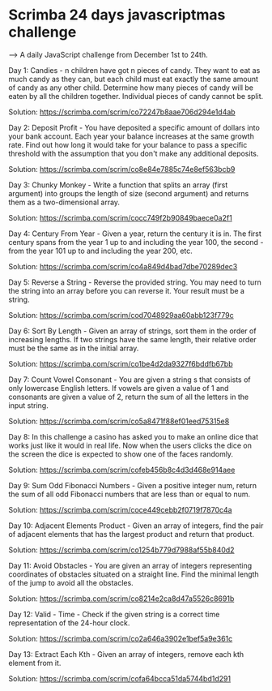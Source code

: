 # Scrimba 24 days javascriptmas challenge

--> A daily JavaScript challenge from December 1st to 24th.

Day 1: Candies - n children have got n pieces of candy. They want to eat as much candy as they can, but each child must eat exactly the same amount of candy as any other child. Determine how many pieces of candy will be eaten by all the children together. Individual pieces of candy cannot be split.

Solution: https://scrimba.com/scrim/co72247b8aae706d294e1d4ab

Day 2: Deposit Profit - You have deposited a specific amount of dollars into your bank account. Each year your balance increases at the same growth rate. Find out how long it would take for your balance to pass a specific threshold with the assumption that you don't make any additional deposits.

Solution: https://scrimba.com/scrim/co8e84e7885c74e8ef563bcb9

Day 3: Chunky Monkey - Write a function that splits an array (first argument) into groups the length of size (second argument) and returns them as a two-dimensional array.

Solution: https://scrimba.com/scrim/cocc749f2b90849baece0a2f1

Day 4: Century From Year - Given a year, return the century it is in. The first century spans from the year 1 up to and including the year 100, the second - from the year 101 up to and including the year 200, etc.

Solution: https://scrimba.com/scrim/co4a849d4bad7dbe70289dec3

Day 5: Reverse a String - Reverse the provided string. You may need to turn the string into an array before you can reverse it. Your result must be a string.

Solution: https://scrimba.com/scrim/cod7048929aa60abb123f779c

Day 6: Sort By Length - Given an array of strings, sort them in the order of increasing lengths. If two strings have the same length, their relative order must be the same as in the initial array.

Solution: https://scrimba.com/scrim/co1be4d2da9327f6bddfb67bb

Day 7: Count Vowel Consonant - You are given a string s that consists of only lowercase English letters. If vowels are given a value of 1 and consonants are given a value of 2, return the sum of all the letters in the input string.

Solution: https://scrimba.com/scrim/co5a8471f88ef01eed75315e8

Day 8: In this challenge a casino has asked you to make an online dice that works just like it would in real life. Now when the users clicks the dice on the screen the dice is expected to show one of the faces randomly.

Solution: https://scrimba.com/scrim/cofeb456b8c4d3d468e914aee

Day 9: Sum Odd Fibonacci Numbers - Given a positive integer num, return the sum of all odd Fibonacci numbers that are less than or equal to num.

Solution: https://scrimba.com/scrim/coce449cebb2f0719f7870c4a

Day 10: Adjacent Elements Product - Given an array of integers, find the pair of adjacent elements that has the largest product and return that product.

Solution: https://scrimba.com/scrim/co1254b779d7988af55b840d2

Day 11: Avoid Obstacles - You are given an array of integers representing coordinates of obstacles situated on a straight line. Find the minimal length of the jump to avoid all the obstacles.

Solution: https://scrimba.com/scrim/co8214e2ca8d47a5526c8691b

Day 12: Valid - Time - Check if the given string is a correct time representation of the 24-hour clock.

Solution: https://scrimba.com/scrim/co2a646a3902e1bef5a9e361c

Day 13: Extract Each Kth - Given an array of integers, remove each kth element from it.

Solution: https://scrimba.com/scrim/cofa64bcca51da5744bd1d291
